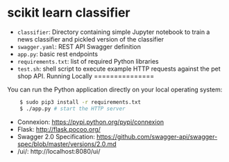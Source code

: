 # scikit learn classifier 

* ``classifier``: Directory containing simple Jupyter notebook to train a news classifier and pickled version of the classifier
* ``swagger.yaml``: REST API Swagger definition
* ``app.py``: basic rest endpoints
* ``requirements.txt``: list of required Python libraries
* ``test.sh``: shell script to execute example HTTP requests against the pet shop API.
Running Locally
===============

You can run the Python application directly on your local operating system:

```bash
    $ sudo pip3 install -r requirements.txt
    $ ./app.py # start the HTTP server
```
 - Connexion: https://pypi.python.org/pypi/connexion
 - Flask: http://flask.pocoo.org/
 - Swagger 2.0 Specification: https://github.com/swagger-api/swagger-spec/blob/master/versions/2.0.md
 - /ui/: http://localhost:8080/ui/
